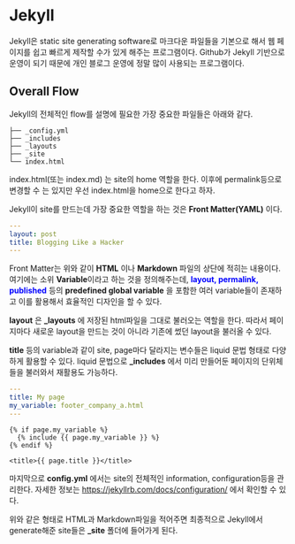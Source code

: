 # Jekyll

Jekyll은 static site generating software로 마크다운 파일들을 기본으로 해서 웹 페이지를 쉽고 빠르게 제작할 수가 있게 해주는 프로그램이다. Github가 Jekyll 기반으로 운영이 되기 때문에 개인 블로그 운영에 정말 많이 사용되는 프로그램이다. 



## Overall Flow

Jekyll의 전체적인 flow를 설명에 필요한 가장 중요한 파일들은 아래와 같다. 

```
├── _config.yml
├── _includes
├── _layouts
├── _site
└── index.html
```

index.html(또는 index.md) 는 site의 home 역할을 한다. 이후에 permalink등으로 변경할 수 는 있지만 우선 index.html을 home으로 한다고 하자. 

Jekyll이 site를 만드는데 가장 중요한 역할을 하는 것은 **Front Matter(YAML)** 이다. 

```yaml
---
layout: post
title: Blogging Like a Hacker
---
```

Front Matter는 위와 같이 **HTML** 이나 **Markdown** 파일의 상단에 적히는 내용이다. 여기에는 소위 **Variable**이라고 하는 것을 정의해주는데, <span style="color:blue">**layout, permalink, published**</span> 등의 **predefined global variable** 을 포함한 여러 variable들이 존재하고 이를 활용해서 효율적인 디자인을 할 수 있다.

**layout** 은 **_layouts** 에 저장된 html파일을 그대로 불러오는 역할을 한다. 따라서 페이지마다 새로운 layout을 만드는 것이 아니라 기존에 썼던 layout을 불러올 수 있다. 

**title** 등의 variable과 같이 site, page마다 달라지는 변수들은 liquid 문법 형태로 다양하게 활용할 수 있다. liquid 문법으로 **_includes** 에서 미리 만들어둔 페이지의 단위체들을 불러와서 재활용도 가능하다. 

```yaml
---
title: My page
my_variable: footer_company_a.html
---
```

```Liquid
{% if page.my_variable %}
  {% include {{ page.my_variable }} %}
{% endif %}

<title>{{ page.title }}</title>
```

마지막으로 **config.yml** 에서는 site의 전체적인 information, configuration등을 관리한다. 자세한 정보는 https://jekyllrb.com/docs/configuration/ 에서 확인할 수 있다. 

위와 같은 형태로 HTML과 Markdown파일을 적어주면 최종적으로 Jekyll에서 generate해준 site들은 **_site** 폴더에 들어가게 된다. 

